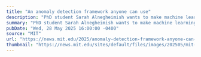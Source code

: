 ```yaml
---
title: "An anomaly detection framework anyone can use"
description: "PhD student Sarah Alnegheimish wants to make machine learning systems accessible."
summary: "PhD student Sarah Alnegheimish wants to make machine learning systems accessible."
pubDate: "Wed, 28 May 2025 16:00:00 -0400"
source: "MIT"
url: "https://news.mit.edu/2025/anomaly-detection-framework-anyone-can-use-sarah-alnegheimish-0528"
thumbnail: "https://news.mit.edu/sites/default/files/images/202505/mit-Sarah-Abdulaziz-Alnegheimish.JPG"
---
```


